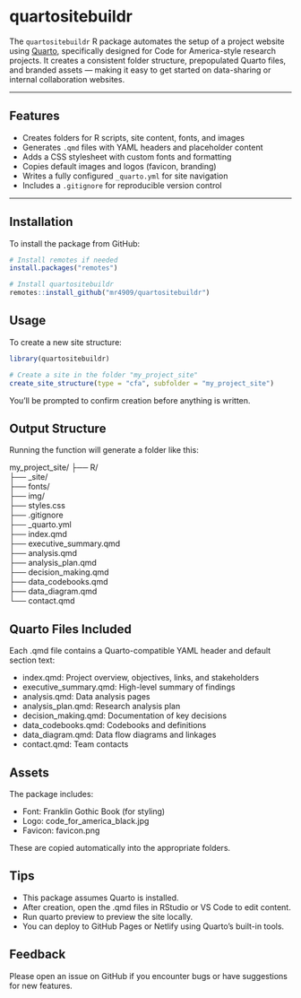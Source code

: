 
# quartositebuildr

The `quartositebuildr` R package automates the setup of a project
website using [Quarto](https://quarto.org/), specifically designed for
Code for America-style research projects. It creates a consistent folder
structure, prepopulated Quarto files, and branded assets — making it
easy to get started on data-sharing or internal collaboration websites.

------------------------------------------------------------------------

## Features

- Creates folders for R scripts, site content, fonts, and images
- Generates `.qmd` files with YAML headers and placeholder content
- Adds a CSS stylesheet with custom fonts and formatting
- Copies default images and logos (favicon, branding)
- Writes a fully configured `_quarto.yml` for site navigation
- Includes a `.gitignore` for reproducible version control

------------------------------------------------------------------------

## Installation

To install the package from GitHub:

``` r
# Install remotes if needed
install.packages("remotes")

# Install quartositebuildr
remotes::install_github("mr4909/quartositebuildr")
```

## Usage

To create a new site structure:

``` r
library(quartositebuildr)

# Create a site in the folder "my_project_site"
create_site_structure(type = "cfa", subfolder = "my_project_site")
```

You’ll be prompted to confirm creation before anything is written.

## Output Structure

Running the function will generate a folder like this:

my_project_site/ ├── R/  
├── \_site/  
├── fonts/  
├── img/  
├── styles.css  
├── .gitignore  
├── \_quarto.yml  
├── index.qmd  
├── executive_summary.qmd  
├── analysis.qmd  
├── analysis_plan.qmd  
├── decision_making.qmd  
├── data_codebooks.qmd  
├── data_diagram.qmd  
└── contact.qmd

## Quarto Files Included

Each .qmd file contains a Quarto-compatible YAML header and default
section text:

- index.qmd: Project overview, objectives, links, and stakeholders
- executive_summary.qmd: High-level summary of findings
- analysis.qmd: Data analysis pages
- analysis_plan.qmd: Research analysis plan
- decision_making.qmd: Documentation of key decisions
- data_codebooks.qmd: Codebooks and definitions
- data_diagram.qmd: Data flow diagrams and linkages
- contact.qmd: Team contacts

## Assets

The package includes:

- Font: Franklin Gothic Book (for styling)
- Logo: code_for_america_black.jpg
- Favicon: favicon.png

These are copied automatically into the appropriate folders.

## Tips

- This package assumes Quarto is installed.
- After creation, open the .qmd files in RStudio or VS Code to edit
  content.
- Run quarto preview to preview the site locally.
- You can deploy to GitHub Pages or Netlify using Quarto’s built-in
  tools.

## Feedback

Please open an issue on GitHub if you encounter bugs or have suggestions
for new features.
